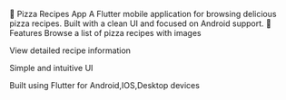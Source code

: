 🍕 Pizza Recipes App
A Flutter mobile application for browsing delicious pizza recipes. Built with a clean UI and focused on Android support.
📱 Features Browse a list of pizza recipes with images

View detailed recipe information

Simple and intuitive UI

Built using Flutter for Android,IOS,Desktop devices
